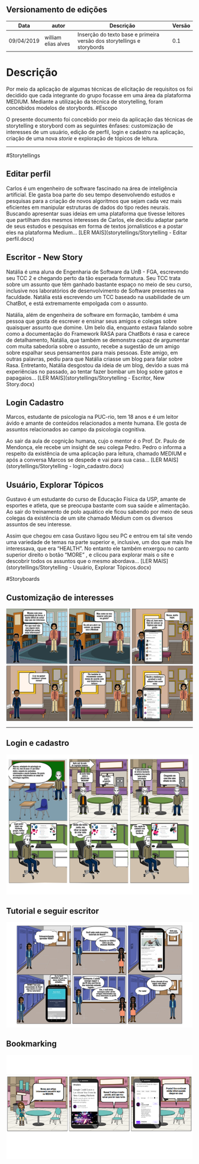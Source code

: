 ## Versionamento de edições
| Data           | autor                | Descrição                           |Versão|
|----------------|----------------------|-------------------------------------|------|
|   09/04/2019   |   william elias alves| Inserção do texto base e primeira versão dos storytellings e                                              storybords                          | 0.1  |
# Descrição 
Por meio da aplicação de algumas técnicas de elicitação de requisitos os foi decidido que cada integrante do grupo focasse em uma área da plataforma MEDIUM. Mediante a utilização da técnica de storytelling, foram concebidos modelos de storybords.
#Escopo

O presente documento foi concebido por meio da aplicação das técnicas de storytelling e storybord com as seguintes ênfases: customização de interesses de um usuário, edição de perfil, login e cadastro na aplicação, criação de uma nova _storie_ e exploração de tópicos de leitura.
***

#Storytellings

## Editar perfil

Carlos é um engenheiro de software fascinado na área de inteligência artificial. Ele gasta boa parte do seu tempo desenvolvendo estudos e pesquisas para a criação de novos algoritmos que sejam cada vez mais eficientes em manipular estruturas de dados do tipo redes neurais.
Buscando apresentar suas ideias em uma plataforma que tivesse leitores que partilham dos mesmos interesses de Carlos, ele decidiu adaptar parte de seus estudos e pesquisas em forma de textos jornalísticos e a postar eles na  plataforma Medium... [LER MAIS](storytellings/Storytelling - Editar perfil.docx)  

## Escritor - New Story

Natália é uma aluna de Engenharia de Software da UnB - FGA, escrevendo seu TCC 2 e chegando perto da tão esperada formatura. Seu TCC trata sobre um assunto que têm ganhado bastante espaço no meio de seu curso, inclusive nos laboratórios de desenvolvimento de Software presentes na faculdade. Natália está escrevendo um TCC baseado na usabilidade de um ChatBot, e está extremamente empolgada com o assunto. 

Natália, além de engenheira de software em formação, também é uma pessoa que gosta de escrever e ensinar seus amigos e colegas sobre quaisquer assunto que domine. Um belo dia, enquanto estava falando sobre como a documentação do Framework RASA para ChatBots é rasa e carece de detalhamento, Natália, que também se demonstra capaz de argumentar com muita sabedoria sobre o assunto, recebe a sugestão de um amigo sobre espalhar seus pensamentos para mais pessoas. Este amigo, em outras palavras, pediu para que Natália criasse um blog para falar sobre Rasa. Entretanto, Natália desgostou da ideia de um blog, devido a suas má experiências no passado, ao tentar fazer bombar um blog sobre gatos e papagaios... [LER MAIS](storytellings/Storytelling - Escritor, New Story.docx)

## Login Cadastro

Marcos, estudante de psicologia na PUC-rio, tem 18 anos e é um leitor ávido e amante de conteúdos relacionados a mente humana. Ele gosta de assuntos relacionados ao campo da psicologia cognitiva.  

Ao sair da aula de cognição humana, cujo o mentor é o Prof. Dr. Paulo de Mendonça, ele recebe um insight de seu colega Pedro. Pedro o informa a respeito da existência de uma aplicação para leitura, chamado MEDIUM e após a conversa Marcos se despede e vai para sua casa... [LER MAIS](storytellings/Storytelling - login_cadastro.docx)  

## Usuário, Explorar Tópicos

Gustavo é um estudante do curso de Educação Física da USP, amante de esportes e atleta, que se preocupa bastante com sua saúde e alimentação. Ao sair do treinamento de polo aquático ele ficou sabendo por meio de seus colegas da existência de um site chamado Médium com os diversos assuntos de seu interesse.  

Assim que chegou em casa Gustavo ligou seu PC e entrou em tal site vendo uma variedade de temas na parte superior e, inclusive, um dos que mais lhe interessava, que era “HEALTH”. No entanto ele também enxergou no canto superior direito o botão “MORE” , e clicou para explorar mais o site e descobrir todos os assuntos que o mesmo abordava... [LER MAIS](storytellings/Storytelling - Usuário, Explorar Tópicos.docx)  

#Storyboards

## Customização de interesses

![custumização de interesses](storybords/storyBoard_Customizar-seus-interesses_PedroRodrigues.jpg)
***
## Login e cadastro

![login/cadastro](storybords/storybord-login.png)

## Tutorial e seguir escritor

![tutorial/seguir escritor](storybords/storytelling_gabriel.jpg)

## Bookmarking

![bookmarking](storybords/storytelling_bookmarking.png)